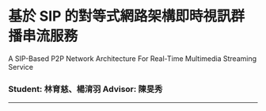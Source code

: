 # 基於 SIP 的對等式網路架構即時視訊群播串流服務  
A SIP-Based P2P Network Architecture For Real-Time Multimedia Streaming Service
### Student: 林育慈、楊淯羽  Advisor: 陳旻秀

---------------------


